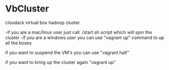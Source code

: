 VbCluster
=========

cloudack virtual box hadoop cluster

-if you are a mac/linux user just call ./start.sh script which will spin the cluster
-if you are a windows user you can use "vagrant up" command to up all the boxes

if you want to suspend the VM's you can use "vagrant halt"

if you want to bring up the cluster again "vagrant up"


